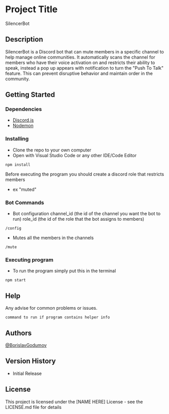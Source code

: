# Project Title

SilencerBot

## Description

SilencerBot is a Discord bot that can mute members in a specific channel to help manage online communities. It automatically scans the channel for members who have their voice activation on and restricts their ability to speak, instead a pop up appears with notification to turn the "Push To Talk" feature. This can prevent disruptive behavior and maintain order in the community.

## Getting Started

### Dependencies

- [Discord.js](https://discord.js.org/#)
- [Nodemon](https://nodemon.io)

### Installing

- Clone the repo to your own computer
- Open with Visual Studio Code or any other IDE/Code Editor

```
npm install
```

Before executing the program you should create a discord role that restricts members

- ex "muted"

### Bot Commands

- Bot configuration
  channel_id (the id of the channel you want the bot to run)
  role_id (the id of the role that the bot assigns to members)

```
/config
```

- Mutes all the members in the channels

```
/mute
```

### Executing program

- To run the program simply put this in the terminal

```
npm start
```

## Help

Any advise for common problems or issues.

```
command to run if program contains helper info
```

## Authors

[@BorislavGodumov](https://www.linkedin.com/in/borislav-godumov-7245b61a2/)

## Version History

- Initial Release

## License

This project is licensed under the [NAME HERE] License - see the LICENSE.md file for details
